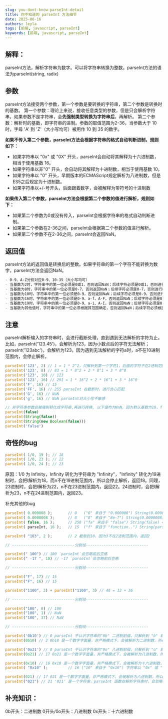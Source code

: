 ```yaml
---
slug: you-dont-know-parseInt-detail
title: 你不知道的 parseInt 方法细节
date: 2025-06-16
authors: leyla
tags: [前端, javascript, parseInt]
keywords: [前端, javascript, parseInt]
---
```

## 解释：
parseInt方法，解析字符串为数字。可以将字符串转换为整数。parseInt方法的语法为parseInt(string, radix)

## 参数
parseInt方法接受两个参数，第一个参数是要转换的字符串，第二个参数是转换时的基数。
第一个参数：理论上来说，接收任意类型的参数，但是只会解析字符串，如果参数不是字符串，会**先强制类型转换为字符串后**，再解析。
第二个参数：解析时的基数，即字符串的进制。参数的取值范围为2-36，当参数大于 10 时，字母 'A' 到 'Z'（大小写均可）被用作 10 到 35 的数字。

**如果不传入第二个参数，parseInt方法会根据字符串的格式自动判断进制，规则如下：**
- 如果字符串以 "0x" 或 "0X" 开头，parseInt会自动将其解释为十六进制数，相当于使用基数 16。
- 如果字符串以非"0" 开头，会自动将其解释为十进制数，相当于使用基数 10。
- 如果字符串以 "0" 开头，早期版本的ECMAScript规定解析为八进制数，但是ES5之后规定为十进制数。
- 如果字符串以+/-号开头，后面跟着数字，会被解释为带符号的十进制数
  
**如果传入第二个参数，parseInt方法会根据第二个参数的值进行解析，规则如下：**
- 如果第二个参数为0或没有传入，parseInt会根据字符串的格式自动判断进制。
- 如果第二个参数在2-36之间，parseInt会根据第二个参数的值进行解析。
- 如果第二个参数不在2-36之间，parseInt会返回NaN。

## 返回值
parseInt方法的返回值是转换后的整数。如果字符串的第一个字符不能转换为数字，parseInt方法会返回NaN。

```markdown
- 0-9、A-Z分别对应0-9、10-35（大小写均可）
- 当基数为2时，字符串中的第一位必须是0或1，否则返回NaN；后续字符必须是0或1，否则进行截断处理
- 当基数为8时，字符串中的第一位必须是0-7，否则返回NaN；后续字符必须是0-7，否则进行截断处理
- 当基数为10时，字符串中的第一位必须是0-9，否则返回NaN；后续字符必须是0-9，否则进行截断处理
- 当基数为16时，字符串中的第一位必须是0-9、a-f、A-F，否则返回NaN；后续字符必须是0-9、a-f、A-F，否则进行截断处理
- 当基数为19时，字符串中的第一位必须是0-9、a-i、A-I，否则返回NaN；后续字符必须是0-9、a-i、A-I，否则进行截断处理
- 当基数为其他值时，字符串中的第一位必须根据其范围确定，否则返回NaN；后续字符必须根据其范围确定，否则进行截断处理
```

## 注意
parseInt解析输入的字符串时，会进行截断处理，直到遇到无法解析的字符为止。比如，parseInt('123.45')，会解析为123，因为小数点后的字符无法解析；parseInt('123abc')，会解析为123，因为遇到无法解析的字符a时，a不在10进制范围内，会停止解析。

```js
parseInt('123', 2) // 1 = 1 * 2^2，只解析到第一个字符1，后面的字符不在2进制范围内
parseInt('123', 8) // 83 = 1 * 8^2 + 2 * 8^1 + 3 * 8^0
parseInt('123', 10) // 123
parseInt('123', 16) // 291 = 1 * 16^2 + 2 * 16^1 + 3 * 16^0
parseInt('F', 16) // 15
parseInt('FF', 16) // 255 parseInt 在截断时，进行贪心匹配
parseInt('G', 16) // NaN
parseInt('g', 16) // NaN parseInt对大小写不敏感
```


```js
// 非字符串参数会被强制转化成字符串,再进行转换, 以下值均为NaN，因为默认基数为10，f 不在10进制范围内
parseInt(false) 
parseInt(String(false))
parseInt(String(new Boolean(false)))
parseInt('false')
```

## 奇怪的bug
```js
parseInt( 1/0, 19 ); // 18
parseInt( 1/0, 23 ); // 22
parseInt( 1/0, 24 ); // 23
```
原因：1/0 为 Infinity，Infinity 转化为字符串为 "Infinity"，"Infinity" 转化为19进制时，会把I解析为18，而n不在19进制范围内，所以会停止解析，返回18。同理，23进制时，会把I解析为22，n不在23进制范围内，返回22。24进制时，会把I解析为23，n不在24进制范围内，返回23。

补充其他的bug
```js
parseInt( 0.000008 );       // 0   ("0" 来自于 "0.000008") String(0.000008) => "0.000008"
parseInt( 0.0000008 );      // 8   ("8" 来自于 "8e-7") String(0.0000008) => "8e-7"
parseInt( false, 16 );      // 250 ("fa" 来自于 "false") String(false) => "false"，截取到fa，因为l不在16进制范围内，返回fa
parseInt( parseInt, 16 );   // 15  ("f" 来自于 "function..") String(parseInt) => "function.."

parseInt( "103", 2 );       // 2 截取到10，因为3不在2进制范围内，返回2

// ----------------------------分割线----------------------------

parseInt(" 100") // 100 `parseInt`会忽略前后空格
parseInt(" -17 ", 10) // -17 `parseInt`会忽略前后空格

// ----------------------------分割线----------------------------

parseInt("F", 17) // 15
parseInt("F", 16) // 15

parseInt("1100", 2) + parseInt("1100", 3) // 48 = 12 + 36

// ----------------------------分割线----------------------------

parseInt("100", 0) // 100
parseInt("100", 1) // NaN
parseInt("100", 37) // NaN

// ----------------------------分割线----------------------------

parseInt('0b10') // 0 parseInt 不认识字符串的"0b" 二进制前缀，只解析到 "b" 前面的 0。
parseInt(0b10) // 2 0b10 是一个数字字面量，非严格模式下，会被解析为二进制数，所以0b10 = 1 * 2^1 = 2

parseInt('0o21') // 0 parseInt 不认识字符串的"0o" 八进制前缀，只解析到 "o" 前面的 0。
parseInt(0o21) // 17 0o21 是一个数字字面量，非严格模式下，会被解析为八进制数，所以0o21 = 2 * 8^1 + 1 * 8^0 = 17

parseInt(0x10) // 16 0x10 是一个数字字面量，非严格模式下，会被解析为十六进制数，所以0x10 = 1 * 16^1 + 0 * 16^0 = 16
parseInt( "0x10" );         // 16 ("10" 来自于 "0x10") 字符串以 "0x" 或 "0X" 开头，parseInt 会自动将其解释为十六进制数，相当于使用基数 16。截取掉0x，使用10进行解析，返回16。10 = 1 * 16^1 + 0 * 16^0

parseInt(021) // 17 021 是一个数字字面量，非严格模式下，会被解析为八进制数，所以021 = 2 * 8^1 + 1 * 8^0 = 17
parseInt("021") // 21 '021' 是一个字符串，parseInt 函数在解析字符串时，会忽略前导零。
```


## 补充知识：
0b开头：二进制数
0开头/0o开头：八进制数
0x开头：十六进制数
